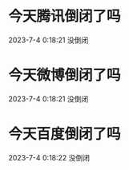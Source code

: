 # 今天腾讯倒闭了吗

2023-7-4 0:18:21 没倒闭

# 今天微博倒闭了吗

2023-7-4 0:18:21 没倒闭

# 今天百度倒闭了吗

2023-7-4 0:18:22 没倒闭

